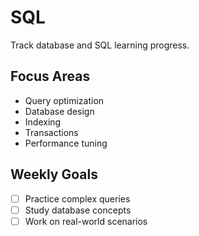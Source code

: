 # SQL

Track database and SQL learning progress.

## Focus Areas

- Query optimization
- Database design
- Indexing
- Transactions
- Performance tuning

## Weekly Goals

- [ ] Practice complex queries
- [ ] Study database concepts
- [ ] Work on real-world scenarios 